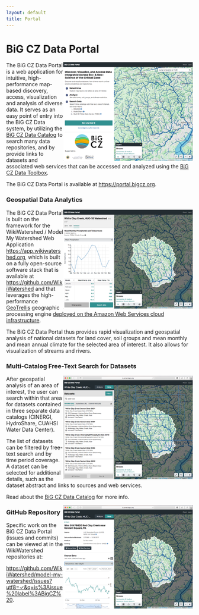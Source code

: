 ```yaml
---
layout: default
title: Portal
---
```


# BiG CZ Data Portal

<img src="https://github.com/BiG-CZ/bigcz.org/blob/master/assets/img/BiGCZDataPortal-Screenshot1-Home.png?raw=true" align="right" width="350">

The BiG CZ Data Portal is a web application for intuitive, high-performance map-based discovery, access, visualization and analysis of diverse data. It serves as an easy point of entry into the BiG CZ Data system, by utilizing the [BiG CZ Data Catalog](http://bigcz.org/catalog.html) to search many data repositories, and by provide links to datasets and associated web services that can be accessed and analyzed using the [BiG CZ Data Toolbox](http://bigcz.org/toolbox/).

The BiG CZ Data Portal is available at <https://portal.bigcz.org>.


### Geospatial Data Analytics

<img src="https://github.com/BiG-CZ/bigcz.org/blob/master/assets/img/BiGCZDataPortal-Screenshot2-AreaAnalyze.png?raw=true" align="right" width="350">

The BiG CZ Data Portal is built on the framework for the WikiWatershed / Model My Watershed Web Application <https://app.wikiwatershed.org>, which is built on a fully open-source software stack that is available at <https://github.com/WikiWatershed> and that leverages the high-performance [GeoTrellis](https://geotrellis.io/) geographic processing engine [deployed on the Amazon Web Services cloud infrastructure](https://wikiwatershed.org/documentation/mmw-tech/).

The BiG CZ Data Portal thus provides rapid visualization and geospatial analysis of national datasets for land cover, soil groups and mean monthly and mean annual climate for the selected area of interest. It also allows for visualization of streams and rivers.


### Multi-Catalog Free-Text Search for Datasets
 
<img src="https://github.com/BiG-CZ/bigcz.org/blob/master/assets/img/BiGCZDataPortal-Screenshot3-CINERGI.png?raw=true" align="right" width="350">

After geospatial analysis of an area of interest, the user can search within that area for datasets contained in three separate data catalogs (CINERGI, HydroShare, CUAHSI Water Data Center). 

The list of datasets can be filtered by free-text search and by time period coverage. A dataset can be selected for additional details, such as the dataset abstract and links to sources and web services.

Read about the [BiG CZ Data Catalog](http://bigcz.org/catalog.html) for more info.

<img src="https://github.com/BiG-CZ/bigcz.org/blob/master/assets/img/BiGCZDataPortal-Screenshot5-WDC-Detail.png?raw=true" align="right" width="350">


### GitHub Repository

Specific work on the BiG CZ Data Portal (issues and commits) can be viewed at in the WikiWatershed repositories at:

<https://github.com/WikiWatershed/model-my-watershed/issues?utf8=✓&q=is%3Aissue%20label%3ABigCZ%20>.
